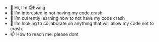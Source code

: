 - 👋 Hi, I’m @Evalig
- 👀 I’m interested in not having my code crash.
- 🌱 I’m currently learning how to not have my code crash
- 💞️ I’m looking to collaborate on anything that will allow my code not to crash. 
- 📫 How to reach me: please dont

<!---
Evalig/Evalig is a ✨ special ✨ repository because its `README.md` (this file) appears on your GitHub profile.
You can click the Preview link to take a look at your changes.
--->
